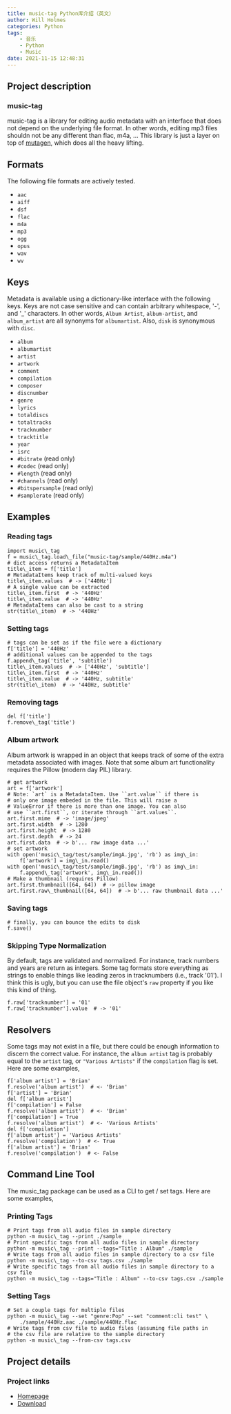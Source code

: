 ```yaml
---
title: music-tag Python库介绍（英文）
author: Will Holmes
categories: Python
tags:
	- 音乐
	- Python
	- Music
date: 2021-11-15 12:48:31
---
```



## Project description
### music-tag
music-tag is a library for editing audio metadata with an interface
that does not depend on the underlying file format. In other words, editing
mp3 files shouldn not be any different than flac, m4a, ... This library is
just a layer on top of [mutagen](https://mutagen.readthedocs.io/en/latest/),
which does all the heavy lifting.
## Formats
The following file formats are actively tested.
* `aac`
* `aiff`
* `dsf`
* `flac`
* `m4a`
* `mp3`
* `ogg`
* `opus`
* `wav`
* `wv`
## Keys
Metadata is available using a dictionary-like interface with the following keys.
Keys are not case sensitive and can contain arbitrary whitespace, '-', and '\_'
characters. In other words, `Album Artist`, `album-artist`, and
`album_artist` are all synonyms for `albumartist`. Also, `disk` is synonymous with `disc`.
* `album`
* `albumartist`
* `artist`
* `artwork`
* `comment`
* `compilation`
* `composer`
* `discnumber`
* `genre`
* `lyrics`
* `totaldiscs`
* `totaltracks`
* `tracknumber`
* `tracktitle`
* `year`
* `isrc`
* `#bitrate` (read only)
* `#codec` (read only)
* `#length` (read only)
* `#channels` (read only)
* `#bitspersample` (read only)
* `#samplerate` (read only)
## Examples
### Reading tags
```
import music\_tag
f = music\_tag.load\_file("music-tag/sample/440Hz.m4a")
# dict access returns a MetadataItem
title\_item = f['title']
# MetadataItems keep track of multi-valued keys
title\_item.values  # -> ['440Hz']
# A single value can be extracted
title\_item.first  # -> '440Hz'
title\_item.value  # -> '440Hz'
# MetadataItems can also be cast to a string
str(title\_item)  # -> '440Hz'
```
### Setting tags
```
# tags can be set as if the file were a dictionary
f['title'] = '440Hz'
# additional values can be appended to the tags
f.append\_tag('title', 'subtitle')
title\_item.values  # -> ['440Hz', 'subtitle']
title\_item.first  # -> '440Hz'
title\_item.value  # -> '440Hz, subtitle'
str(title\_item)  # -> '440Hz, subtitle'
```
### Removing tags
```
del f['title']
f.remove\_tag('title')
```
### Album artwork
Album artwork is wrapped in an object that keeps track of some of the
extra metadata associated with images. Note that some album art functionality
requires the Pillow (modern day PIL) library.
```
# get artwork
art = f['artwork']
# Note: `art` is a MetadataItem. Use ``art.value`` if there is
# only one image embeded in the file. This will raise a
# ValueError if there is more than one image. You can also
# use ``art.first``, or iterate through ``art.values``.
art.first.mime  # -> 'image/jpeg'
art.first.width  # -> 1280
art.first.height  # -> 1280
art.first.depth  # -> 24
art.first.data  # -> b'... raw image data ...'
# set artwork
with open('music\_tag/test/sample/imgA.jpg', 'rb') as img\_in:
    f['artwork'] = img\_in.read()
with open('music\_tag/test/sample/imgB.jpg', 'rb') as img\_in:
    f.append\_tag('artwork', img\_in.read())
# Make a thumbnail (requires Pillow)
art.first.thumbnail([64, 64])  # -> pillow image
art.first.raw\_thumbnail([64, 64])  # -> b'... raw thumbnail data ...'
```
### Saving tags
```
# finally, you can bounce the edits to disk
f.save()
```
### Skipping Type Normalization
By default, tags are validated and normalized. For instance, track numbers
and years are return as integers. Some tag formats store everything as strings
to enable things like leading zeros in tracknumbers (i.e., track '01'). I think
this is ugly, but you can use the file object's `raw` property if you like
this kind of thing.
```
f.raw['tracknumber'] = '01'
f.raw['tracknumber'].value  # -> '01'
```
## Resolvers
Some tags may not exist in a file, but there could be enough information to
discern the correct value. For instance, the `album artist` tag is probably
equal to the `artist` tag, or `"Various Artists"` if the `compilation`
flag is set. Here are some examples,
```
f['album artist'] = 'Brian'
f.resolve('album artist')  # <- 'Brian'
f['artist'] = 'Brian'
del f['album artist']
f['compilation'] = False
f.resolve('album artist')  # <- 'Brian'
f['compilation'] = True
f.resolve('album artist')  # <- 'Various Artists'
del f['compilation']
f['album artist'] = 'Various Artists'
f.resolve('compilation')  # <- True
f['album artist'] = 'Brian'
f.resolve('compilation')  # <- False
```
## Command Line Tool
The music\_tag package can be used as a CLI to get / set tags. Here are some
examples,
### Printing Tags
```
# Print tags from all audio files in sample directory
python -m music\_tag --print ./sample
# Print specific tags from all audio files in sample directory 
python -m music\_tag --print --tags="Title : Album" ./sample
# Write tags from all audio files in sample directory to a csv file
python -m music\_tag --to-csv tags.csv ./sample
# Write specific tags from all audio files in sample directory to a csv file
python -m music\_tag --tags="Title : Album" --to-csv tags.csv ./sample
```
### Setting Tags
```
# Set a couple tags for multiple files 
python -m music\_tag --set "genre:Pop" --set "comment:cli test" \
    ./sample/440Hz.aac ./sample/440Hz.flac
# Write tags from csv file to audio files (assuming file paths in
# the csv file are relative to the sample directory
python -m music\_tag --from-csv tags.csv
```
## Project details
### Project links
* [Homepage](https://github.com/KristoforMaynard/music-tag)
* [Download](https://github.com/KristoforMaynard/music-tag/archive/0.4.3.zip)
